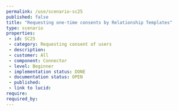 ```yaml
---
permalink: /use/scenario-sc25
published: false
title: "Requesting one-time consents by Relationship Templates"
type: scenario
properties:
 - id: SC25
 - category: Requesting consent of users
 - description: 
 - customer: All
 - component: Connector
 - level: Beginner
 - implementation status: DONE
 - documentation status: OPEN
 - published: 
 - link to lucid: 
require:
required_by:
---
```

